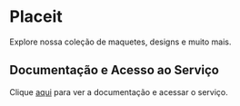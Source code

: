 # Placeit

Explore nossa coleção de maquetes, designs e muito mais.

## Documentação e Acesso ao Serviço

Clique [aqui](https://placeit.net) para ver a documentação e acessar o serviço.